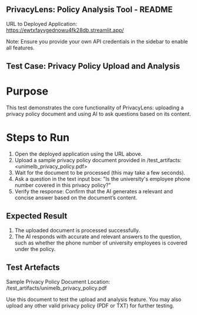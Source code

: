 ## PrivacyLens: Policy Analysis Tool - README

URL to Deployed Application: https://ewtxfayvgednowu4fk28db.streamlit.app/ 

Note: Ensure you provide your own API credentials in the sidebar to enable all features.

## Test Case: Privacy Policy Upload and Analysis
# Purpose
This test demonstrates the core functionality of PrivacyLens: uploading a privacy policy document and using AI to ask questions based on its content.

# Steps to Run
1. Open the deployed application using the URL above.
2. Upload a sample privacy policy document provided in /test_artifacts:
<unimelb_privacy_policy.pdf>
3. Wait for the document to be processed (this may take a few seconds).
4. Ask a question in the text input box:
"Is the university's employee phone number covered in this privacy policy?"
5. Verify the response: Confirm that the AI generates a relevant and concise answer based on the document’s content.

## Expected Result
1. The uploaded document is processed successfully.
2. The AI responds with accurate and relevant answers to the question, such as whether the phone number of university employees is covered under the policy.

## Test Artefacts
Sample Privacy Policy Document
Location: /test_artifacts/unimelb_privacy_policy.pdf

Use this document to test the upload and analysis feature. You may also upload any other valid privacy policy (PDF or TXT) for further testing.